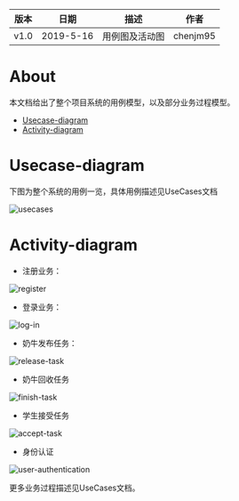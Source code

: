 | 版本 | 日期      | 描述 | 作者   |
| ---- | --------- | ---- | ------ |
| v1.0 | 2019-5-16 | 用例图及活动图 | chenjm95 |

# About
本文档给出了整个项目系统的用例模型，以及部分业务过程模型。
* <a href="#Usecase-diagram">Usecase-diagram</a>
* <a href="#Activity-diagram">Activity-diagram</a>


# Usecase-diagram
下图为整个系统的用例一览，具体用例描述见UseCases文档

![usecases](/imgs/usecases.png)

# Activity-diagram

* 注册业务：

![register](/imgs/register.PNG)

* 登录业务：

![log-in](/imgs/log-in.png)

* 奶牛发布任务：

![release-task](/imgs/release-task.PNG)

* 奶牛回收任务

![finish-task](/imgs/finish-task.PNG)

* 学生接受任务

![accept-task](/imgs/accept-task.png)

* 身份认证

![user-authentication](/imgs/user-authentication.png)

更多业务过程描述见UseCases文档。
